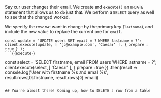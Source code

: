 Say our user changes their email. We create and `execute()` an `UPDATE` statement that allows us to do just that. We perform a `SELECT` query as well to see that the changed worked.

We specify the row we want to change by the primary key (`lastname`), and include the new value to replace the current one for `email`.

```
const update = 'UPDATE users SET email = ? WHERE lastname = ?';
client.execute(update, [ 'jc@example.com', 'Caesar' ], { prepare : true } );
```{{execute}}

```
const select = 'SELECT firstname, email FROM users WHERE lastname = ?';
client.execute(select, [ 'Caesar' ], { prepare : true })
  .then(result => console.log('User with firstname %s and email %s', result.rows[0].firstname, result.rows[0].email))
```{{execute}}

## You're almost there! Coming up, how to DELETE a row from a table
